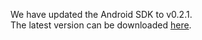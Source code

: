 We have updated the Android SDK to v0.2.1.<br>
The latest version can be downloaded <a target="_blank" href="https://github.com/nttcom/SkyWay-Android-SDK/releases/latest">here</a>.
